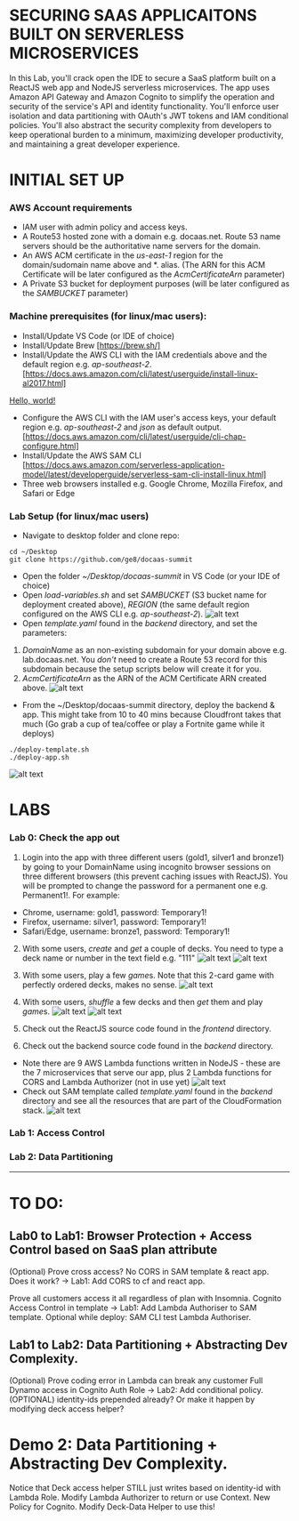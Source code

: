 # SECURING SAAS APPLICAITONS BUILT ON SERVERLESS MICROSERVICES
In this Lab, you'll crack open the IDE to secure a SaaS platform built on a ReactJS web app and NodeJS serverless microservices. The app uses Amazon API Gateway and Amazon Cognito to simplify the operation and security of the service's API and identity functionality. You'll enforce user isolation and data partitioning with OAuth's JWT tokens and IAM conditional policies. You'll also abstract the security complexity from developers to keep operational burden to a minimum, maximizing developer productivity, and maintaining a great developer experience.

# INITIAL SET UP
### AWS Account requirements
* IAM user with admin policy and access keys.
* A Route53 hosted zone with a domain e.g. docaas.net. Route 53 name servers should be the authoritative name servers for the domain.
* An AWS ACM certificate in the *us-east-1* region for the domain/sudomain name above and *. alias. (The ARN for this ACM Certificate will be later configured as the *AcmCertificateArn* parameter)
* A Private S3 bucket for deployment purposes (will be later configured as the *SAMBUCKET* parameter)
### Machine prerequisites (for linux/mac users):
* Install/Update VS Code (or IDE of choice)
* Install/Update Brew [https://brew.sh/]
* Install/Update the AWS CLI with the IAM credentials above and the default region e.g. *ap-southeast-2*. [https://docs.aws.amazon.com/cli/latest/userguide/install-linux-al2017.html]

<a href="https://docs.aws.amazon.com/cli/latest/userguide/install-linux-al2017.html" target="_blank">Hello, world!</a>

* Configure the AWS CLI with the IAM user's access keys, your default region e.g. *ap-southeast-2* and *json* as default output. [https://docs.aws.amazon.com/cli/latest/userguide/cli-chap-configure.html]
* Install/Update the AWS SAM CLI [https://docs.aws.amazon.com/serverless-application-model/latest/developerguide/serverless-sam-cli-install-linux.html]
* Three web browsers installed e.g. Google Chrome, Mozilla Firefox, and Safari or Edge
### Lab Setup (for linux/mac users)
* Navigate to desktop folder and clone repo: 
```shell
cd ~/Desktop
git clone https://github.com/ge8/docaas-summit
```
* Open the folder *~/Desktop/docaas-summit* in VS Code (or your IDE of choice)
* Open *load-variables.sh* and set *SAMBUCKET* (S3 bucket name for deployment created above), *REGION* (the same default region configured on the AWS CLI e.g. *ap-southeast-2*).
![alt text](https://github.com/ge8/docaas-summit/raw/master/frontend/src/images/1.png "Logo Title Text 1")
* Open *template.yaml* found in the *backend* directory, and set the parameters:  
1. *DomainName* as an non-existing subdomain for your domain above e.g. lab.docaas.net. You *don't* need to create a Route 53 record for this subdomain because the setup scripts below will create it for you.
2. *AcmCertificateArn* as the ARN of the ACM Certificate ARN created above.
![alt text](https://github.com/ge8/docaas-summit/raw/master/frontend/src/images/2.png "Logo Title Text 1")
* From the ~/Desktop/docaas-summit directory, deploy the backend & app. This might take from 10 to 40 mins because Cloudfront takes that much (Go grab a cup of tea/coffee or play a Fortnite game while it deploys)
```shell
./deploy-template.sh 
./deploy-app.sh
```
![alt text](https://github.com/ge8/docaas-summit/raw/master/frontend/src/images/3.png "Logo Title Text 1")

# LABS 
### Lab 0: Check the app out
1. Login into the app with three different users (gold1, silver1 and bronze1) by going to your DomainName using incognito browser sessions on three different browsers (this prevent caching issues with ReactJS). You will be prompted to change the password for a permanent one e.g. Permanent1!. For example:
*  Chrome, username: gold1, password: Temporary1!
*  Firefox, username: silver1, password: Temporary1!
*  Safari/Edge, username: bronze1, password: Temporary1!

2. With some users, *create* and *get* a couple of decks. You need to type a deck name or number in the text field e.g. "111"
![alt text](https://github.com/ge8/docaas-summit/raw/master/frontend/src/images/create111.png "Logo Title Text 1")
![alt text](https://github.com/ge8/docaas-summit/raw/master/frontend/src/images/get111.png "Logo Title Text 1")

2. With some users, play a few *game*s. Note that this 2-card game with perfectly ordered decks, makes no sense.
![alt text](https://github.com/ge8/docaas-summit/raw/master/frontend/src/images/game111.png "Logo Title Text 1")

3. With some users, *shuffle* a few decks and then *get* them and play *game*s.
![alt text](https://github.com/ge8/docaas-summit/raw/master/frontend/src/images/shuffle111.png "Logo Title Text 1")
![alt text](https://github.com/ge8/docaas-summit/raw/master/frontend/src/images/game111.png "Logo Title Text 1")

4. Check out the ReactJS source code found in the *frontend* directory.

5. Check out the backend source code found in the *backend* directory. 
* Note there are 9 AWS Lambda functions written in NodeJS - these are the 7 microservices that serve our app, plus 2 Lambda functions for CORS and Lambda Authorizer (not in use yet)
![alt text](https://github.com/ge8/docaas-summit/raw/master/frontend/src/images/microservices.png "Logo Title Text 1")
* Check out SAM template called *template.yaml* found in the *backend* directory and see all the resources that are part of the CloudFormation stack.
![alt text](https://github.com/ge8/docaas-summit/raw/master/frontend/src/images/architecture.png "Logo Title Text 1")


### Lab 1: Access Control


### Lab 2: Data Partitioning


-------------------------

# TO DO:
## Lab0 to Lab1: Browser Protection + Access Control based on SaaS plan attribute
(Optional) Prove cross access?
No CORS in SAM template & react app. Does it work? -> Lab1: Add CORS to cf and react app.

Prove all customers access it all regardless of plan with Insomnia.
Cognito Access Control in template -> Lab1: Add Lambda Authoriser to SAM template.
Optional while deploy: SAM CLI test Lambda Authoriser.

## Lab1 to Lab2: Data Partitioning + Abstracting Dev Complexity.
(Optional) Prove coding error in Lambda can break any customer
Full Dynamo access in Cognito Auth Role -> Lab2: Add conditional policy.
(OPTIONAL) identity-ids prepended already? Or make it happen by modifying deck access helper?


# Demo 2: Data Partitioning + Abstracting Dev Complexity.
Notice that Deck access helper STILL just writes based on identity-id with Lambda Role.
Modify Lambda Authorizer to return or use Context.
New Policy for Cognito.
Modify Deck-Data Helper to use this!
